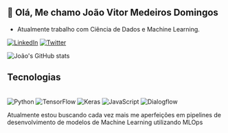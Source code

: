 ## 👋 Olá, Me chamo João Vitor Medeiros Domingos
- Atualmente trabalho com Ciência de Dados e Machine Learning.

[![LinkedIn](https://img.shields.io/badge/LinkedIn-0077B5?style=for-the-badge&logo=linkedin&logoColor=white)](https://www.linkedin.com/in/jo%C3%A3o-vitor-domingos/)
[![Twitter](https://img.shields.io/badge/Twitter-1DA1F2?style=for-the-badge&logo=twitter&logoColor=white)](https://twitter.com/JoaoVitorMD_)

![João's GitHub stats](https://github-readme-stats.vercel.app/api?username=joaovitormd&show_icons=true&theme=radical)

## Tecnologias
<div style="display: inline-block"><br/>
  <img align="center" alt="Python" src="https://img.shields.io/badge/Python-3776AB?style=for-the-badge&logo=python&logoColor=white">
  <img align="center" alt="TensorFlow" src="https://img.shields.io/badge/TensorFlow-FF6F00?style=for-the-badge&logo=tensorflow&logoColor=white">
  <img align="center" alt="Keras" src="https://img.shields.io/badge/Keras-FF0000?style=for-the-badge&logo=keras&logoColor=white">
  <img align="center" alt="JavaScript" src="https://img.shields.io/badge/JavaScript-F7DF1E?style=for-the-badge&logo=javascript&logoColor=black">
  <img align="center" alt="Dialogflow" src="https://img.shields.io/badge/dialogflow-FF9800?style=for-the-badge&logo=dialogflow&logoColor=white">
</div><br/>
 
 
Atualmente estou buscando cada vez mais me aperfeições em pipelines de desenvolvimento de modelos de Machine Learning utilizando MLOps
